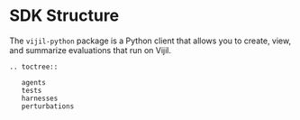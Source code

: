 # SDK Structure

The `vijil-python` package is a Python client that allows you to create, view, and summarize evaluations that run on Vijil.

```{eval-rst}
.. toctree::

   agents
   tests
   harnesses
   perturbations
```